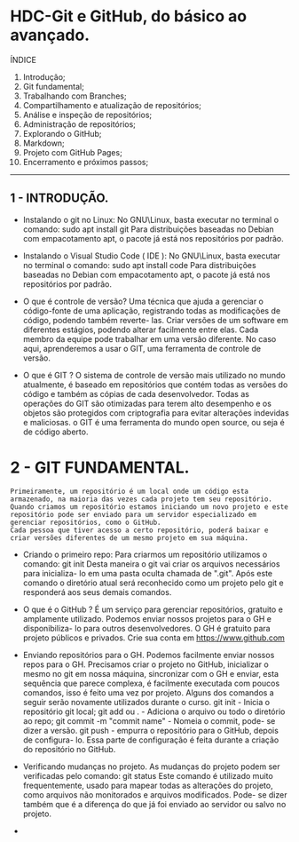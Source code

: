 # HDC-Git e GitHub, do básico ao avançado.

ÍNDICE 

1. Introdução;
2. Git fundamental;
3. Trabalhando com Branches;
4. Compartilhamento e atualização de repositórios;
5. Análise e inspeção de repositórios;
6. Administração de repositórios;
7. Explorando o GitHub;
8. Markdown;
9. Projeto com GitHub Pages;
10. Encerramento e próximos passos;
___________________________________________________

## 1 - INTRODUÇÃO.

* Instalando o git no Linux:
    No GNU\Linux, basta executar no terminal o comando:
        sudo apt install git
    Para distribuições baseadas no Debian com empacotamento apt, o pacote já está nos repositórios por padrão.
    
* Instalando o Visual Studio Code ( IDE ):
    No GNU\Linux, basta executar no terminal o comando:
        sudo apt install code
    Para distribuições baseadas no Debian com empacotamento apt, o pacote já está nos repositórios por padrão.
    
* O que é controle de versão?
    Uma técnica que ajuda a gerenciar o código-fonte de uma aplicação, registrando todas as modificações de código, podendo também reverte- las. Criar versões de um software em diferentes estágios, podendo alterar facilmente entre elas. Cada membro da equipe pode trabalhar em uma versão diferente. No caso aqui, aprenderemos a usar o GIT, uma ferramenta de controle de versão.
    
* O que é GIT ?
    O sistema de controle de versão mais utilizado no mundo atualmente, é baseado em repositórios que contém todas as versões do código e também as cópias de cada desenvolvedor. Todas as operações do GIT são otimizadas para terem alto desempenho e os objetos são protegidos com criptografia para evitar alterações indevidas e maliciosas. o GIT é uma ferramenta do mundo open source, ou seja é de código aberto.

# 2 - GIT FUNDAMENTAL.

    Primeiramente, um repositório é um local onde um código esta armazenado, na maioria das vezes cada projeto tem seu repositório. Quando criamos um repositório estamos iniciando um novo projeto e este repositório pode ser enviado para um servidor especializado em gerenciar repositórios, como o GitHub.
    Cada pessoa que tiver acesso a certo repositório, poderá baixar e criar versões diferentes de um mesmo projeto em sua máquina.
    
* Criando o primeiro repo:
    Para criarmos um repositório utilizamos o comando:
        git init
    Desta maneira o git vai criar os arquivos necessários para inicializa- lo em uma pasta oculta chamada de ".git".
    Após este comando o diretório atual será reconhecido como um projeto pelo git e responderá aos seus demais comandos.
    
* O que é o GitHub ?
    É um serviço para gerenciar repositórios, gratuito e amplamente utilizado. Podemos enviar nossos projetos para o GH e disponibiliza- lo para outros desenvolvedores. O GH é gratuito para projeto públicos e privados.
    Crie sua conta em https://www.github.com
    
* Enviando repositórios para o GH.
    Podemos facilmente enviar nossos repos para o GH.
    Precisamos criar o projeto no GitHub, inicializar o mesmo no git em nossa máquina, sincronizar com o GH e enviar, esta sequência que parece complexa, é facilmente executada com poucos comandos, isso é feito uma vez por projeto. Alguns dos comandos a seguir serão novamente utilizados durante o curso.
    git init - Inicia o repositório git local;
    git add <file> ou . - Adiciona o arquivo ou todo o diretório ao repo;
    git commit -m "commit name" - Nomeia o commit, pode- se dizer a versão.
    git push - empurra o repositório para o GitHub, depois de configura- lo. Essa parte de configuração é feita durante a criação do repositório no GitHub.
    
* Verificando mudanças no projeto.
    As mudanças do projeto podem ser verificadas pelo comando:
        git status
    Este comando é utilizado muito frequentemente, usado para mapear todas as alterações do projeto, como arquivos não monitorados e arquivos modificados. Pode- se dizer também que é a diferença do que já foi enviado ao servidor ou salvo no projeto.

* 
